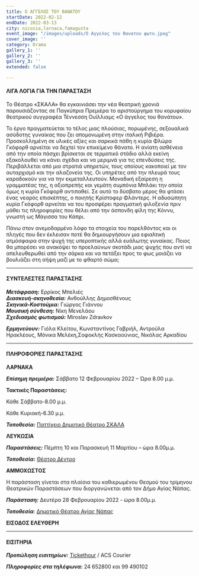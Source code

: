 ```yaml
---
title: Ο ΑΓΓΕΛΟΣ ΤΟΥ ΘΑΝΑΤΟΥ
startDate: 2022-02-12
endDate: 2022-03-13
city: nicosia,larnaca,famagusta
event_image: "/images/uploads/Ο Αγγελος του Θανατου φωτο.jpeg"
cover_image: ''
category: Drama
gallery_1: ''
gallery_2: ''
gallery_3: ''
extended: false

---
```

#### ΛΙΓΑ ΛΟΓΙΑ ΓΙΑ ΤΗΝ ΠΑΡΑΣΤΑΣΗ

Το Θέατρο «ΣΚΑΛΑ» θα εγκαινιάσει την νέα θεατρική χρονιά παρουσιάζοντας σε Παγκύπρια Πρεμιέρα το αριστούργημα του κορυφαίου θεατρικού συγγραφέα Τέννεσση Ουίλλιαμς «Ο άγγελος του θανάτου».

Το έργο πραγματεύεται το τέλος μιας πλούσιας, πορωμένης, σεξουαλικά ασύδοτης γυναίκας που ζει απομονωμένη στην ιταλική Ριβιέρα. Προσκολλημένη σε υλικές αξίες και σαρκικά πάθη η κυρία Φλώρα Γκόφορθ αρνείται να δεχτεί τον επικείμενο θάνατο. Η ανίατη ασθένεια από την οποία πάσχει βρίσκεται σε τερματικό στάδιο αλλά εκείνη εξακολουθεί να κάνει σχέδια και να μεριμνά για τις επενδύσεις της. Περιβάλλεται από μια στρατιά υπηρετών, τους οποίους κακοποιεί με τον αυταρχισμό και την αλαζονεία της. Οι υπηρέτες από την πλευρά τους καραδοκούν για να την εκμεταλλευτούν. Μοναδική εξαίρεση η γραμματέας της, η αξιοπρεπής και γεμάτη συμπόνια Μπλάκι την οποία όμως η κυρία Γκόφορθ αντιπαθεί. Σε αυτό το δύσβατο μέρος θα φτάσει ένας νεαρός επισκέπτης, ο ποιητής Κρίστοφερ Φλάντερς. Η αδυσώπητη κυρία Γκόφορθ αρνείται να του προσφέρει πραγματική φιλοξενία πριν μάθει τις πληροφορίες που θέλει από την άσπονδη φίλη της Κόννυ, γνωστή ως Μάγισσα του Κάπρι.

Πάνω στον ανεμοδαρμένο λόφο τα στοιχεία του παρελθόντος και οι πληγές που δεν έκλεισαν ποτέ θα δημιουργήσουν μια εφιαλτική ατμόσφαιρα στην ψυχή της υπεροπτικής αλλά ευάλωτης γυναίκας. Ποιος θα μπορέσει να ανακόψει το προελαύνων σκοτάδι μιας ψυχής που αντί να απελευθερωθεί από την σάρκα και να πετάξει προς το φως μοιάζει να βουλιάζει στη σήψη μαζί με το φθαρτό σώμα;

***

#### ΣΥΝΤΕΛΕΣΤΕΣ ΠΑΡΑΣΤΑΣΗΣ

**_Μετάφραση:_** Ερρίκος Μπελιές  
**_Διασκευή-σκηνοθεσία:_** Ανθούλλης Δημοσθένους  
**_Σκηνικά-Κοστούμια:_** Γιώργος Γιάννου  
**_Μουσική σύνθεση:_** Νίκη Μενελάου  
**_Σχεδιασμός φωτισμού:_** Miroslav Zdravkov

**_Ερμηνεύουν:_** Γιόλα Κλείτου, Κωνσταντίνος Γαβριήλ, Αντρούλα Ηρακλέους, Μόνικα Μελέκη,Σοφοκλής Κασκαούνιας, Νικόλας Αρκαδίου

***

#### ​ΠΛΗΡΟΦΟΡΙΕΣ ΠΑΡΑΣΤΑΣΗΣ

**ΛΑΡΝΑΚΑ**

**_Επίσημη πρεμιέρα:_** Σάββατο 12 Φεβρουαρίου 2022 – Ώρα 8.00 μ.μ.

**Τακτικές Παραστάσεις:**

Κάθε Σάββατο-8.00 μ.μ.

Κάθε Κυριακή-6.30 μ.μ.

**_Τοποθεσία:_** [Παττίχειο Δημοτικό Θέατρο ΣΚΑΛΑ](https://www.google.com/maps/place/Theater+Skala+Larnaka/@34.9191059,33.6301992,17z/data=!3m1!4b1!4m5!3m4!1s0x14e082a6e362e26b:0x800ef26e458168d!8m2!3d34.9191059!4d33.6323879 "https://www.google.com/maps/place/Theater+Skala+Larnaka/@34.9191059,33.6301992,17z/data=!3m1!4b1!4m5!3m4!1s0x14e082a6e362e26b:0x800ef26e458168d!8m2!3d34.9191059!4d33.6323879")

**ΛΕΥΚΩΣΙΑ**

**_Παραστάσεις:_** Πέμπτη 10 και Παρασκευή 11 Μαρτίου – ώρα 8.00μ.μ.

**_Τοποθεσία:_** [Θέατρο Δέντρο](https://www.google.com/maps/place/%CE%98%CE%AD%CE%B1%CF%84%CF%81%CE%BF+%CE%94%CE%AD%CE%BD%CF%84%CF%81%CE%BF/@35.1778415,33.3892814,17z/data=!3m1!4b1!4m5!3m4!1s0x14de170b08c2c23f:0x17cd0ebf63c7196d!8m2!3d35.1778415!4d33.3914701 "https://www.google.com/maps/place/%CE%98%CE%AD%CE%B1%CF%84%CF%81%CE%BF+%CE%94%CE%AD%CE%BD%CF%84%CF%81%CE%BF/@35.1778415,33.3892814,17z/data=!3m1!4b1!4m5!3m4!1s0x14de170b08c2c23f:0x17cd0ebf63c7196d!8m2!3d35.1778415!4d33.3914701")

**ΑΜΜΟΧΩΣΤΟΣ**

Η παράσταση γίνεται στα πλαίσια του καθιερωμένου Θεσμού του τρίμηνου Θεατρικών Παραστάσεων που διοργανώνεται από τον Δήμο Αγίας Νάπας.

**_Παράσταση:_** Δευτέρα 28 Φεβρουαρίου 2022 - ώρα 8.00μ.μ.

**_Τοποθεσία_**_:_ [Δημοτικό Θέατρο Αγίας Νάπας](https://www.google.com/maps/place/%CE%91%CE%B3%CE%AF%CE%B1%CF%82+%CE%9C%CE%B1%CF%8D%CF%81%CE%B7%CF%82+25,+Ayia+Napa,+Cyprus/@34.9895094,33.9926984,17.26z/data=!4m13!1m7!3m6!1s0x14dfc56c8c870c1b:0xe35e9b5cd233014f!2zzpHOs86vzrHPgiDOnM6xz43Pgc63z4IgMjUsIEF5aWEgTmFwYSwgQ3lwcnVz!3b1!8m2!3d34.9896415!4d33.994681!3m4!1s0x14dfc56c8c870c1b:0xe35e9b5cd233014f!8m2!3d34.9896415!4d33.994681 "Δημοτικό Θέατρο Αγ. Νάπας")

**ΕΙΣΟΔΟΣ ΕΛΕΥΘΕΡΗ**

***

#### ΕΙΣΙΤΗΡΙΑ

**_Προπώληση εισιτηρίων:_** [Tickethour](https://shop.tickethour.com/ticketmaster_se_3719.html "Tickethour") / ACS Courier

**_Πληροφορίες στα τηλέφωνα:_** 24 652800 και 99 490102